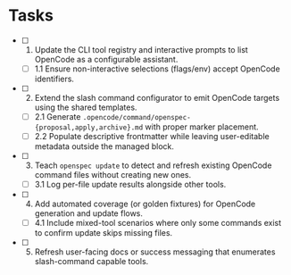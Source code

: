 # Tasks

- [ ] 1. Update the CLI tool registry and interactive prompts to list OpenCode as a configurable assistant.
  - [ ] 1.1 Ensure non-interactive selections (flags/env) accept OpenCode identifiers.
- [ ] 2. Extend the slash command configurator to emit OpenCode targets using the shared templates.
  - [ ] 2.1 Generate `.opencode/command/openspec-{proposal,apply,archive}.md` with proper marker placement.
  - [ ] 2.2 Populate descriptive frontmatter while leaving user-editable metadata outside the managed block.
- [ ] 3. Teach `openspec update` to detect and refresh existing OpenCode command files without creating new ones.
  - [ ] 3.1 Log per-file update results alongside other tools.
- [ ] 4. Add automated coverage (or golden fixtures) for OpenCode generation and update flows.
  - [ ] 4.1 Include mixed-tool scenarios where only some commands exist to confirm update skips missing files.
- [ ] 5. Refresh user-facing docs or success messaging that enumerates slash-command capable tools.
